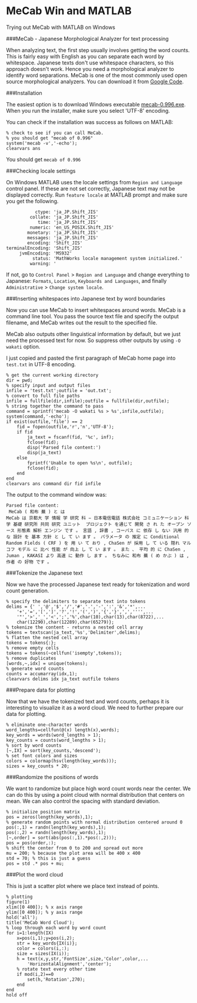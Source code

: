 MeCab Win and MATLAB
====================

Trying out MeCab with MATLAB on Windows


###MeCab - Japanese Morphological Analyzer for text processing

When analyzing text, the first step usually involves getting the word counts. This is fairly easy with English as you can separate each word by whitespace. Japanese texts don't use whitespace characters, so this approach doesn't work. Hence you need a morphological analyzer to identify word separations. MeCab is one of the most commonly used open source morphological analyzers. You can download it from [Google Code](https://code.google.com/p/mecab/downloads/list).

###Installation

The easiest option is to download Windows executable [mecab-0.996.exe](https://code.google.com/p/mecab/downloads/detail?name=mecab-0.996.exe&can=2&q=). When you run the installer, make sure you select 'UTF-8' encoding. 

You can check if the installation was success as follows on MATLAB:

    % check to see if you can call MeCab. 
    % you should get "mecab of 0.996"
    system('mecab -v','-echo');
    clearvars ans
    
You should get `mecab of 0.996`

###Checking locale settings

On Windows MATLAB uses the locale settings from `Region and Language` control panel. If these are not set correctly, Japanese text may not be displayed correctly. Run `feature locale` at MATLAB prompt and make sure you get the following.

               ctype: 'ja_JP.Shift_JIS'
             collate: 'ja_JP.Shift_JIS'
                time: 'ja_JP.Shift_JIS'
             numeric: 'en_US_POSIX.Shift_JIS'
            monetary: 'ja_JP.Shift_JIS'
            messages: 'ja_JP.Shift_JIS'
            encoding: 'Shift_JIS'
    terminalEncoding: 'Shift_JIS'
         jvmEncoding: 'MS932'
              status: 'MathWorks locale management system initialized.'
             warning: '


If not, go to `Control Panel` > `Region and Language` and change everything to Japanese: `Formats`, `Location`,  `Keyboards and Languages`, and finally `Administrative` > `Change system locale`. 

###Inserting whitespaces into Japanese text by word boundaries

Now you can use MeCab to insert whitespaces around words. MeCab is a command line tool. You pass the source text file and specify the output filename, and MeCab writes out the result to the specified file.

MeCab also outputs other linguistical information by default, but we just need the processed text for now. So suppress other outputs by using `-O wakati` option.

I just copied and pasted the first paragraph of MeCab home page into `test.txt` in UTF-8 encoding.

    % get the current working directory
    dir = pwd;
    % specify input and output files
    infile = 'test.txt';outfile = 'out.txt';
    % convert to full file paths
    infile = fullfile(dir,infile);outfile = fullfile(dir,outfile);
    % string together the command to pass
    command = sprintf('mecab -O wakati %s > %s',infile,outfile);
    system(command,'-echo');
    if exist(outfile,'file') == 2
        fid = fopen(outfile,'r','n','UTF-8');
        if fid
            ja_text = fscanf(fid, '%c', inf);
            fclose(fid);
            disp('Parsed file content:')
            disp(ja_text)
        else
            fprintf('Unable to open %s\n', outfile);
            fclose(fid);
        end
    end
    clearvars ans command dir fid infile

The output to the command window was:

    Parsed file content:
    ﻿ MeCab ( 和布 蕪 ) と は 
    MeCab は 京都大 学 情報 学 研究 科 − 日本電信電話 株式会社 コミュニケーション 科学 基礎 研究所 共同 研究 ユニット  プロジェクト を通じて 開発 さ れ た オープン ソース 形態素 解析 エンジン です 。 言語 , 辞書 , コーパス に 依存 し ない 汎用 的 な 設計 を 基本 方針 と し て い ます 。 パラメータ の 推定 に Conditional Random Fields ( CRF ) を 用 い て おり , ChaSen が 採用 し て いる 隠れ マルコフ モデル に 比べ 性能 が 向上 し て い ます 。 また 、 平均 的 に ChaSen , Juman , KAKASI より 高速 に 動作 し ます 。 ちなみに 和布 蕪 ( め かぶ ) は , 作者 の 好物 です 。


###Tokenize the Japanese text

Now we have the processed Japanese text ready for tokenization and word count generation.

    % specify the delimiters to separate text into tokens
    delims = {' ','@','$','/','#','.','-',':','&','*',...
        '+','=','[',']','?','!','(',')','{','}',',','''',...
        '"','>','_','<',';','%',char(10),char(13),char(8722),...
        char(12290),char(12289),char(65279)};
    % tokenize the content - returns a nested cell array
    tokens = textscan(ja_text,'%s','Delimiter',delims);
    % flatten the nested cell array
    tokens = tokens{:};
    % remove empty cells
    tokens = tokens(~cellfun('isempty',tokens));
    % remove duplicates
    [words,~,idx] = unique(tokens);
    % generate word counts 
    counts = accumarray(idx,1);
    clearvars delims idx ja_text outfile tokens
    
###Prepare data for plotting

Now that we have the tokenized text and word counts, perhaps it is interesting to visualize it as a word cloud. We need to further prepare our data for plotting.

    % eliminate one-character words
    word_lengths=cellfun(@(x) length(x),words);
    key_words = words(word_lengths > 1);
    key_counts = counts(word_lengths > 1);
    % sort by word counts
    [~,IX] = sort(key_counts,'descend');
    % set font colors and sizes
    colors = colormap(hsv(length(key_words)));
    sizes = key_counts * 20;

###Randomize the positions of words

We want to randomize but place high word count words near the center. We can do this by using a point cloud with normal distribution that centers on mean. We can also control the spacing with standard deviation.

    % initialize position matrix
    pos = zeros(length(key_words),1);
    % generate random points with normal distribution centered around 0
    pos(:,1) = randn(length(key_words),1);
    pos(:,2) = randn(length(key_words),1);
    [~,order] = sort(abs(pos(:,1).*pos(:,2)));
    pos = pos(order,:);
    % shift the center from 0 to 200 and spread out more
    mu = 200; % because the plot area will be 400 x 400
    std = 70; % this is just a guess
    pos = std .* pos + mu;
    
###Plot the word cloud

This is just a scatter plot where we place text instead of points.

    % plotting
    figure(1)
    xlim([0 400]); % x axis range 
    ylim([0 400]); % y axis range
    hold('all');
    title('MeCab Word Cloud');
    % loop through each word by word count
    for i=1:length(IX)
        x=pos(i,1);y=pos(i,2);
        str = key_words{IX(i)};
        color = colors(i,:);
        size = sizes(IX(i));
        h = text(x,y,str,'FontSize',size,'Color',color,...
            'HorizontalAlignment','center');
        % rotate text every other time
        if mod(i,2)==0
            set(h,'Rotation',270);
        end
    end
    hold off


